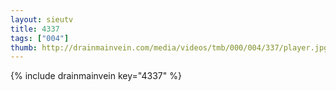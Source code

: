 ```yaml
--- 
layout: sieutv
title: 4337
tags: ["004"]
thumb: http://drainmainvein.com/media/videos/tmb/000/004/337/player.jpg
---
```

{% include drainmainvein key="4337" %} 
